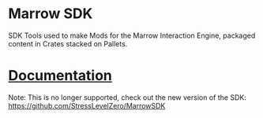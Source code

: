 # Marrow SDK
SDK Tools used to make Mods for the Marrow Interaction Engine, packaged content in Crates stacked on Pallets.  
# [Documentation](https://github.com/StressLevelZero/MarrowSDK/wiki)

Note: This is no longer supported, check out the new version of the SDK: https://github.com/StressLevelZero/MarrowSDK
